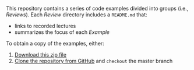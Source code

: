 This repository contains a series of code examples divided into groups (i.e.,
*Reviews*). Each *Review* directory includes a `README.md` that:

  - links to recorded lectures
  - summarizes the focus of each *Example*

To obtain a copy of the examples, either:

  1. [Download this zip file](https://github.com/cstkennedy/cs350-examples/archive/refs/heads/master.zip)
  2. [Clone the repository from
     GitHub](https://github.com/cstkennedy/cs350-examples) and `checkout` the
     master branch
